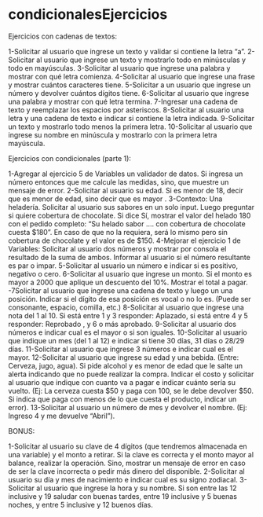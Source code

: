 # condicionalesEjercicios

Ejercicios con cadenas de textos:

1-Solicitar al usuario que ingrese un texto y validar si contiene la letra “a”.
2-Solicitar al usuario que ingrese un texto y mostrarlo todo en minúsculas y todo en mayúsculas.
3-Solicitar al usuario que ingrese una palabra y mostrar con qué letra comienza.
4-Solicitar al usuario que ingrese una frase y mostrar cuántos caracteres tiene.
5-Solicitar a un usuario que ingrese un número y devolver cuántos dígitos tiene.
6-Solicitar al usuario que ingrese una palabra y mostrar con qué letra termina.
7-Ingresar una cadena de texto y reemplazar los espacios por asteriscos.
8-Solicitar al usuario una letra y una cadena de texto e indicar si contiene la letra indicada.
9-Solicitar un texto y mostrarlo todo menos la primera letra.
10-Solicitar al usuario que ingrese su nombre en minúscula y mostrarlo con la primera letra mayúscula.






Ejercicios con condicionales (parte 1):

1-Agregar al ejercicio 5 de Variables un validador de datos. Si ingresa un número entonces que me calcule las medidas, sino, que muestre un mensaje de error. 
2-Solicitar al usuario su edad. Si es menor de 18, decir que es menor de edad, sino decir que es mayor .
3-Contexto: Una heladería. Solicitar al usuario sus sabores en un solo input. Luego preguntar si quiere cobertura de chocolate. Si dice Sí, mostrar el valor del helado 180 con el pedido completo: “Su helado sabor …. con cobertura de chocolate cuesta $180”. En caso de que no la requiera, será lo mismo pero sin cobertura de chocolate y el valor es de $150.
4-Mejorar el ejercicio 1 de Variables: Solicitar al usuario dos números y mostrar por consola el resultado de la suma de ambos. Informar al usuario si el número resultante es par o impar.
5-Solicitar al usuario un número e indicar si es positivo, negativo o cero.
6-Solicitar al usuario que ingrese un monto. Si el monto es mayor a 2000 que aplique un descuento del 10%. Mostrar el total a pagar.
-7Solicitar al usuario que ingrese una cadena de texto y luego un una posición. Indicar si el dígito de esa posición es vocal o no lo es. (Puede ser consonante, espacio, comilla, etc.)
8-Solicitar al usuario que ingrese una nota del 1 al 10. Si está entre 1 y 3 responder: Aplazado, si está entre 4 y 5 responder: Reprobado , y 6 o más aprobado. 
9-Solicitar al usuario dos números e indicar cual es el mayor o si son iguales.
10-Solicitar al usuario que indique un mes (del 1 al 12) e indicar si tiene 30 días, 31 días o 28/29 días.
11-Solicitar al usuario que ingrese 3 números e indicar cual es el mayor.
12-Solicitar al usuario que ingrese su edad y una bebida. (Entre: Cerveza, jugo, agua). Si pide alcohol y es menor de edad que le salte un alerta indicando que no puede realizar la compra. Indicar el costo y solicitar al usuario que indique con cuanto va a pagar e indicar cuánto sería su vuelto. 
(Ej: La cerveza cuesta $50  y paga con 100, se le debe devolver $50. Si indica que paga con menos de lo que cuesta el producto, indicar un error).
13-Solicitar al usuario un número de mes y devolver el nombre. (Ej: Ingreso 4 y me devuelve “Abril”).









BONUS:

1-Solicitar al usuario su clave de 4 dígitos (que tendremos almacenada en una variable) y el monto a retirar. Si la clave es correcta y el monto mayor al balance, realizar la operación. Sino, mostrar un mensaje de error en caso de ser la clave incorrecta o pedir más dinero del disponible.
2-Solicitar al usuario su día y mes de nacimiento e indicar cual es su signo zodiacal.
3-Solicitar al usuario que ingrese la hora y su nombre. Si son entre las 12 inclusive y 19 saludar con buenas tardes, entre 19 inclusive y 5 buenas noches, y entre 5 inclusive y 12 buenos días. 
